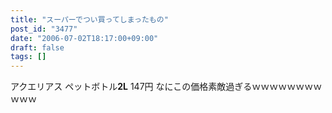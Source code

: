 ```yaml
---
title: "スーパーでつい買ってしまったもの"
post_id: "3477"
date: "2006-07-02T18:17:00+09:00"
draft: false
tags: []
---
```



アクエリアス ペットボトル**2L** 147円 なにこの価格素敵過ぎるｗｗｗｗｗｗｗｗｗｗｗ
